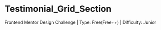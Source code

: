# Testimonial_Grid_Section
Frontend Mentor Design Challenge | Type: Free(Free++) | Difficulty: Junior

